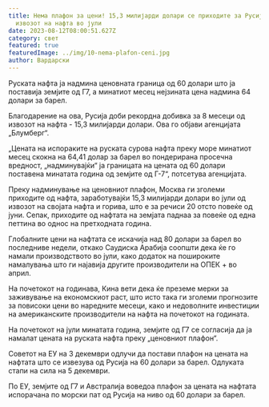 ```yaml
---
title: Нема плафон за цени! 15,3 милијарди долари се приходите за Русија од
  извозот на нафта во јули
date: 2023-08-12T08:00:51.627Z
category: свет
featured: true
featuredImage: ../img/10-nema-plafon-ceni.jpg
author: Вардарски
---
```

Руската нафта ја надмина ценовната граница од 60 долари што ја поставија земјите од Г7, а минатиот месец нејзината цена надмина 64 долари за барел.

Благодарение на ова, Русија доби рекордна добивка за 8 месеци од извозот на нафта - 15,3 милијарди долари. Ова го објави агенцијата „Блумберг“.

„Цената на испораките на руската сурова нафта преку море минатиот месец скокна на 64,41 долар за барел во пондерирана просечна вредност, „надминувајќи“ ја границата на цената од 60 долари поставена минатата година од земјите од Г-7“, потсетува агенцијата.

Преку надминување на ценовниот плафон, Москва ги зголеми приходите од нафта, заработувајќи 15,3 милијарди долари во јули од извозот на својата нафта и горива, што е за речиси 20 отсто повеќе од јуни. Сепак, приходите од нафтата на земјата паднаа за повеќе од една петтина во однос на претходната година.

Глобалните цени на нафтата се искачија над 80 долари за барел во последниве недели, откако Саудиска Арабија соопшти дека ќе го намали производството во јули, како додаток на пошироките намалувања што ги најавија другите производители на ОПЕК + во април.

На почетокот на годинава, Кина вети дека ќе преземе мерки за заживување на економскиот раст, што исто така ги зголеми прогнозите за повисоки цени во наредните месеци, како и недоволните инвестиции на американските производители на нафта на почетокот на годината.

На почетокот на јули минатата година, земјите од Г7 се согласија да ја намалат цената на руската нафта преку „ценовниот плафон“.

Советот на ЕУ на 3 декември одлучи да постави плафон на цената на нафтата што се извезува од Русија на 60 долари за барел. Одлуката стапи на сила на 5 декември.

По ЕУ, земјите од Г7 и Австралија воведоа плафон за цената на нафтата испорачана по морски пат од Русија на ниво од 60 долари за барел.